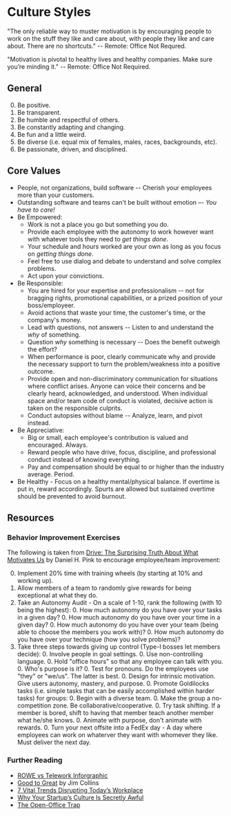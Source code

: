 # Culture Styles

"The only reliable way to muster motivation is by encouraging people to work on the stuff they like and care about,
with people they like and care about. There are no shortcuts." -- Remote: Office Not Requred.

"Motivation is pivotal to healthy lives and healthy companies. Make sure you’re minding it."
-- Remote: Office Not Required.

## General

0. Be positive.
0. Be transparent.
0. Be humble and respectful of others.
0. Be constantly adapting and changing.
0. Be fun and a little weird.
0. Be diverse (i.e. equal mix of females, males, races, backgrounds, etc).
0. Be passionate, driven, and disciplined.

## Core Values

* People, not organizations, build software -- Cherish your employees more than your customers.
* Outstanding software and teams can't be built without emotion –- *You have to care!*
* Be Empowered:
    * Work is not a place you go but something you do.
    * Provide each employee with the autonomy to work however want with whatever tools they need to *get things done*.
    * Your schedule and hours worked are your own as long as you focus on *getting things done*.
    * Feel free to use dialog and debate to understand and solve complex problems.
    * Act upon your convictions.
* Be Responsible:
    * You are hired for your expertise and professionalism -- not for bragging rights, promotional capabilities,
      or a prized position of your boss/employeer.
    * Avoid actions that waste your time, the customer's time, or the company's money.
    * Lead with questions, not answers -- Listen to and understand the *why* of something.
    * Question *why* something is necessary -- Does the benefit outweigh the effort?
    * When performance is poor, clearly communicate why and provide the necessary support to turn the problem/weakness
      into a positive outcome.
    * Provide open and non-discriminatory communication for situations where conflict arises. Anyone can voice their
      concerns and be clearly heard, acknowledged, and understood. When individual space and/or team code of conduct
      is violated, decisive action is taken on the responsible culprits.
    * Conduct autopsies without blame -- Analyze, learn, and pivot instead.
* Be Appreciative:
    * Big or small, each employee's contribution is valued and encouraged. Always.
    * Reward people who have drive, focus, discipline, and professional conduct instead of knowing everything.
    * Pay and compensation should be equal to or higher than the industry average. Period.
* Be Healthy - Focus on a healthy mental/physical balance. If overtime is put in, reward accordingly. Spurts are
  allowed but sustained overtime should be prevented to avoid burnout.

## Resources

### Behavior Improvement Exercises

The following is taken from [Drive: The Surprising Truth About What Motivates Us](http://www.amazon.com/Drive-Surprising-Truth-About-Motivates/dp/1594484805/ref=sr_1_1?ie=UTF8&qid=1375569191&sr=8-1&keywords=Drive) by Daniel H. Pink
to encourage employee/team improvement:

0. Implement 20% time with training wheels (by starting at 10% and working up).
0. Allow members of a team to randomly give rewards for being exceptional at what they do.
0. Take an Autonomy Audit - On a scale of 1-10, rank the following (with 10 being the highest):
    0. How much autonomy do you have over your tasks in a given day?
    0. How much autonomy do you have over your time in a given day?
    0. How much autonomy do you have over your team (being able to choose the members you work with)?
    0. How much autonomy do you have over your technique (how you solve problems)?
0. Take three steps towards giving up control (Type-I bosses let members decide):
    0. Involve people in goal settings.
    0. Use non-controlling language.
    0. Hold "office hours" so that any employee can talk with you.
    0. Who's purpose is it?
    0. Test for pronouns. Do the employees use "they" or "we/us". The latter is best.
    0. Design for intrinsic motivation. Give users autonomy, mastery, and purpose.
    0. Promote Goldilocks tasks (i.e. simple tasks that can be easily accomplished within harder tasks) for groups:
        0. Begin with a diverse team.
        0. Make the group a no-competition zone. Be collaborative/cooperative.
        0. Try task shifting. If a member is bored, shift to having that member teach another member what he/she knows.
        0. Animate with purpose, don't animate with rewards.
    0. Turn your next offsite into a FedEx day - A day where employees can work on whaterver they want with whomever
       they like. Must deliver the next day.

### Further Reading

* [ROWE vs Telework Inforgraphic](http://www.gorowe.com/main/rowe-vs-telework-infographic)
* [Good to Great](http://www.amazon.com/Good-Great-Companies-Leap-Others/dp/0066620996/ref=tmm_hrd_title_0?_encoding=UTF8&sr=8-1&qid=1375567924) by Jim Collins
* [7 Vital Trends Disrupting Today’s Workplace](https://www.tinypulse.com/employee-engagement-survey-2013)
* [Why Your Startup’s Culture Is Secretly Awful](http://www.fastcolabs.com/3016238/why-your-startups-culture-is-secretly-awful)
* [The Open-Office Trap](http://www.newyorker.com/online/blogs/currency/2014/01/the-open-office-trap.html)
